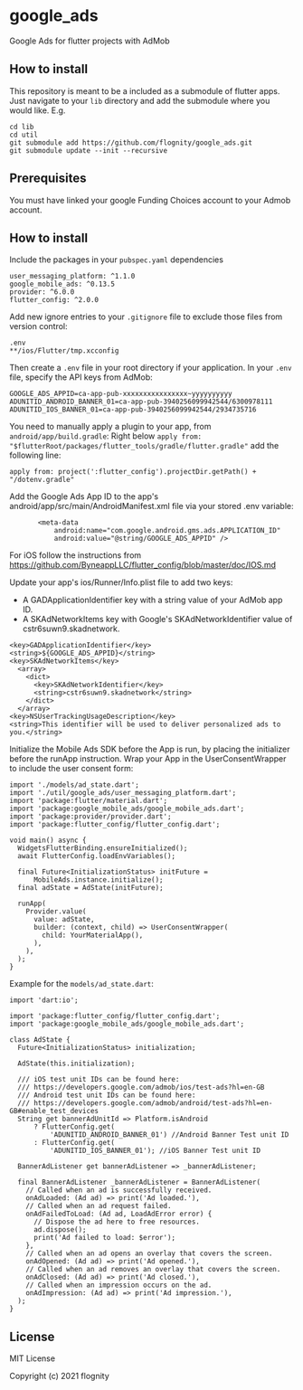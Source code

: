 # google_ads
Google Ads for flutter projects with AdMob

## How to install
This repository is meant to be a included as a submodule of flutter apps.
Just navigate to your `lib` directory and add the submodule where you would like. E.g.
```
cd lib
cd util
git submodule add https://github.com/flognity/google_ads.git
git submodule update --init --recursive
```
## Prerequisites 
You must have linked your google Funding Choices account to your Admob account.

## How to install
Include the packages in your `pubspec.yaml` dependencies
```
user_messaging_platform: ^1.1.0
google_mobile_ads: ^0.13.5
provider: ^6.0.0
flutter_config: ^2.0.0
```

Add new ignore entries to your `.gitignore` file to exclude those files from version control:
```
.env
**/ios/Flutter/tmp.xcconfig
```

Then create a `.env` file in your root directory if your application. In your `.env` file, specify the API keys from AdMob:
```
GOOGLE_ADS_APPID=ca-app-pub-xxxxxxxxxxxxxxxx~yyyyyyyyyy
ADUNITID_ANDROID_BANNER_01=ca-app-pub-3940256099942544/6300978111
ADUNITID_IOS_BANNER_01=ca-app-pub-3940256099942544/2934735716
```

You need to manually apply a plugin to your app, from `android/app/build.gradle`:
Right below `apply from: "$flutterRoot/packages/flutter_tools/gradle/flutter.gradle"` add the following line:
```
apply from: project(':flutter_config').projectDir.getPath() + "/dotenv.gradle"
```

Add the Google Ads App ID to the app's android/app/src/main/AndroidManifest.xml file via your stored .env variable: 
```
       <meta-data
           android:name="com.google.android.gms.ads.APPLICATION_ID"
           android:value="@string/GOOGLE_ADS_APPID" />
```

For iOS follow the instructions from https://github.com/ByneappLLC/flutter_config/blob/master/doc/IOS.md

Update your app's ios/Runner/Info.plist file to add two keys:
- A GADApplicationIdentifier key with a string value of your AdMob app ID.
- A SKAdNetworkItems key with Google's SKAdNetworkIdentifier value of cstr6suwn9.skadnetwork.
```
<key>GADApplicationIdentifier</key>
<string>${GOOGLE_ADS_APPID}</string>
<key>SKAdNetworkItems</key>
  <array>
    <dict>
      <key>SKAdNetworkIdentifier</key>
      <string>cstr6suwn9.skadnetwork</string>
    </dict>
  </array>
<key>NSUserTrackingUsageDescription</key>
<string>This identifier will be used to deliver personalized ads to you.</string>
```

Initialize the Mobile Ads SDK before the App is run, by placing the initializer before the runApp instruction. Wrap your App in the UserConsentWrapper to include the user consent form:
```
import './models/ad_state.dart';
import './util/google_ads/user_messaging_platform.dart';
import 'package:flutter/material.dart';
import 'package:google_mobile_ads/google_mobile_ads.dart';
import 'package:provider/provider.dart';
import 'package:flutter_config/flutter_config.dart';

void main() async {
  WidgetsFlutterBinding.ensureInitialized();
  await FlutterConfig.loadEnvVariables();
  
  final Future<InitializationStatus> initFuture =
      MobileAds.instance.initialize();
  final adState = AdState(initFuture);

  runApp(
    Provider.value(
      value: adState,
      builder: (context, child) => UserConsentWrapper(
        child: YourMaterialApp(),
      ),
    ),
  );
}
```

Example for the `models/ad_state.dart`:
```
import 'dart:io';

import 'package:flutter_config/flutter_config.dart';
import 'package:google_mobile_ads/google_mobile_ads.dart';

class AdState {
  Future<InitializationStatus> initialization;

  AdState(this.initialization);

  /// iOS test unit IDs can be found here:
  /// https://developers.google.com/admob/ios/test-ads?hl=en-GB
  /// Android test unit IDs can be found here:
  /// https://developers.google.com/admob/android/test-ads?hl=en-GB#enable_test_devices
  String get bannerAdUnitId => Platform.isAndroid
      ? FlutterConfig.get(
          'ADUNITID_ANDROID_BANNER_01') //Android Banner Test unit ID
      : FlutterConfig.get(
          'ADUNITID_IOS_BANNER_01'); //iOS Banner Test unit ID

  BannerAdListener get bannerAdListener => _bannerAdListener;

  final BannerAdListener _bannerAdListener = BannerAdListener(
    // Called when an ad is successfully received.
    onAdLoaded: (Ad ad) => print('Ad loaded.'),
    // Called when an ad request failed.
    onAdFailedToLoad: (Ad ad, LoadAdError error) {
      // Dispose the ad here to free resources.
      ad.dispose();
      print('Ad failed to load: $error');
    },
    // Called when an ad opens an overlay that covers the screen.
    onAdOpened: (Ad ad) => print('Ad opened.'),
    // Called when an ad removes an overlay that covers the screen.
    onAdClosed: (Ad ad) => print('Ad closed.'),
    // Called when an impression occurs on the ad.
    onAdImpression: (Ad ad) => print('Ad impression.'),
  );
}

```

## License
MIT License

Copyright (c) 2021 flognity